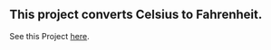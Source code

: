 ## This project converts Celsius to Fahrenheit.

See this Project [here](https://codepen.io/RobisonTorres/full/KKLyyqE).